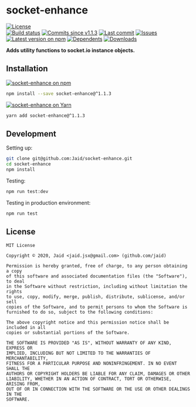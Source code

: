 # socket-enhance


<a href="https://raw.githubusercontent.com/Jaid/socket-enhance/master/license.txt"><img src="https://img.shields.io/github/license/Jaid/socket-enhance?style=flat-square" alt="License"/></a>  
<a href="https://actions-badge.atrox.dev/Jaid/socket-enhance/goto"><img src="https://img.shields.io/endpoint.svg?style=flat-square&url=https%3A%2F%2Factions-badge.atrox.dev%2FJaid%2Fsocket-enhance%2Fbadge" alt="Build status"/></a> <a href="https://github.com/Jaid/socket-enhance/commits"><img src="https://img.shields.io/github/commits-since/Jaid/socket-enhance/v1.1.3?style=flat-square&logo=github" alt="Commits since v1.1.3"/></a> <a href="https://github.com/Jaid/socket-enhance/commits"><img src="https://img.shields.io/github/last-commit/Jaid/socket-enhance?style=flat-square&logo=github" alt="Last commit"/></a> <a href="https://github.com/Jaid/socket-enhance/issues"><img src="https://img.shields.io/github/issues/Jaid/socket-enhance?style=flat-square&logo=github" alt="Issues"/></a>  
<a href="https://npmjs.com/package/socket-enhance"><img src="https://img.shields.io/npm/v/socket-enhance?style=flat-square&logo=npm&label=latest%20version" alt="Latest version on npm"/></a> <a href="https://github.com/Jaid/socket-enhance/network/dependents"><img src="https://img.shields.io/librariesio/dependents/npm/socket-enhance?style=flat-square&logo=npm" alt="Dependents"/></a> <a href="https://npmjs.com/package/socket-enhance"><img src="https://img.shields.io/npm/dm/socket-enhance?style=flat-square&logo=npm" alt="Downloads"/></a>

**Adds utility functions to socket.io instance objects.**















## Installation
<a href="https://npmjs.com/package/socket-enhance"><img src="https://img.shields.io/badge/npm-socket--enhance-C23039?style=flat-square&logo=npm" alt="socket-enhance on npm"/></a>
```bash
npm install --save socket-enhance@^1.1.3
```
<a href="https://yarnpkg.com/package/socket-enhance"><img src="https://img.shields.io/badge/Yarn-socket--enhance-2F8CB7?style=flat-square&logo=yarn&logoColor=white" alt="socket-enhance on Yarn"/></a>
```bash
yarn add socket-enhance@^1.1.3
```








## Development



Setting up:
```bash
git clone git@github.com:Jaid/socket-enhance.git
cd socket-enhance
npm install
```
Testing:
```bash
npm run test:dev
```
Testing in production environment:
```bash
npm run test
```


## License
```text
MIT License

Copyright © 2020, Jaid <jaid.jsx@gmail.com> (github.com/jaid)

Permission is hereby granted, free of charge, to any person obtaining a copy
of this software and associated documentation files (the "Software"), to deal
in the Software without restriction, including without limitation the rights
to use, copy, modify, merge, publish, distribute, sublicense, and/or sell
copies of the Software, and to permit persons to whom the Software is
furnished to do so, subject to the following conditions:

The above copyright notice and this permission notice shall be included in all
copies or substantial portions of the Software.

THE SOFTWARE IS PROVIDED "AS IS", WITHOUT WARRANTY OF ANY KIND, EXPRESS OR
IMPLIED, INCLUDING BUT NOT LIMITED TO THE WARRANTIES OF MERCHANTABILITY,
FITNESS FOR A PARTICULAR PURPOSE AND NONINFRINGEMENT. IN NO EVENT SHALL THE
AUTHORS OR COPYRIGHT HOLDERS BE LIABLE FOR ANY CLAIM, DAMAGES OR OTHER
LIABILITY, WHETHER IN AN ACTION OF CONTRACT, TORT OR OTHERWISE, ARISING FROM,
OUT OF OR IN CONNECTION WITH THE SOFTWARE OR THE USE OR OTHER DEALINGS IN THE
SOFTWARE.
```
